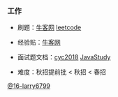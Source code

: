 ### 工作

* 刷题：[牛客网](https://www.nowcoder.com/)   [leetcode](https://leetcode-cn.com/)

* 经验贴：[牛客网](https://www.nowcoder.com/)

* 面试题文档：[cyc2018](https://github.com/CyC2018/CS-Notes)    [JavaStudy](https://github.com/Java-Super-Air/JavaStudy)

* 难度：秋招提前批 < 秋招 <  春招

[@16-larry6799](<https://github.com/larry6799>)